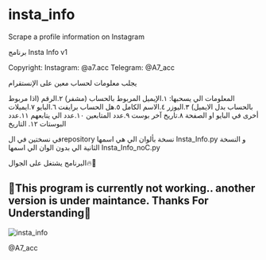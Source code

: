 # insta_info
Scrape a profile information on Instagram

برنامج Insta Info v1

Copyright:
Instagram: @a7.acc
Telegram: @A7_acc

يجلب معلومات لحساب معين على الإنستقرام 

المعلومات الي يسحبها:
١.الإيميل المربوط بالحساب (مشفر)
٢.الرقم (اذا مربوط بالحساب بدل الايميل)
٣.اليوزر
٤.الاسم الكامل 
٥.هل الحساب برايفت 
٦.البايو
٧.ايميلات أخرى في البايو او الصفحة
٨.تاريخ آخر بوست
٩.عدد المتابعين
١٠.عدد الي يتابعهم
١١.عدد البوستات
١٢. التاريخ

 في نسختين في الrepository نسخة بألوان الي هي اسمها Insta_Info.py
و النسخة الثانية الي بدون الوان الي اسمها Insta_Info_noC.py

البرنامج يشتغل على الجوال🔥👋

<h2> 🛑This program is currently not working.. another version is under maintance. Thanks For Understanding🛑</h2>


![insta_info](https://user-images.githubusercontent.com/58238467/122084836-769a1d00-ce02-11eb-8b18-9ce4c499c6eb.png)

@A7_acc
